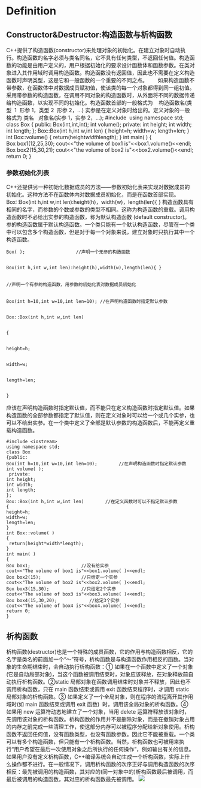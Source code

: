 ﻿# Definition

## Constructor&Destructor:构造函数与析构函数

C++提供了构造函数(constructor)来处理对象的初始化。在建立对象时自动执行。构造函数的名字必须与类名同名，它不具有任何类型，不返回任何值。构造函数的功能是由用户定义的，用户根据初始化的要求设计函数体和函数参数。在类对象进入其作用域时调用构造函数。构造函数没有返回值，因此也不需要在定义构造函数时声明类型，这是它和一般函数的一个重要的不同之点。
      如果构造函数不带参数，在函数体中对数据成员赋初值，使该类的每一个对象都得到同一组初值。采用带参数的构造函数，在调用不同对象的构造函数时，从外面将不同的数据传递给构造函数，以实现不同的初始化。构造函数首部的一般格式为    构造函数名(类型  1  形参 1，类型 2  形参 2，…)
实参是在定义对象时给出的。定义对象的一般格式为
类名   对象名(实参 1，实参 2，…);
#include <iostream>
using namespace std;
class Box
{
public:
Box(int,int,int);
int volume();
private:
int height;
int width;
int length;
};
Box::Box(int h,int w,int len)
{
height=h;
width=w;
length=len;
}
int Box::volume()
{
return(height*width*length);
}
int main( )
{
Box box1(12,25,30);
cout<<"the volume of box1 is"<<box1.volume()<<endl;
Box box2(15,30,21);
cout<<"the volume of box2 is"<<box2.volume()<<endl;
return 0;
}

### 参数初始化列表

C++还提供另一种初始化数据成员的方法——参数初始化表来实现对数据成员的初始化。这种方法不在函数体内对数据成员初始化，而是在函数首部实现。
Box∷Box(int h,int w,int len):height(h)，width(w)，length(len){ }
构造函数具有相同的名字，而参数的个数或参数的类型不相同。这称为构造函数的重载。调用构造函数时不必给出实参的构造函数，称为默认构造函数
(default constructor)。参的构造函数属于默认构造函数。一个类只能有一个默认构造函数，尽管在一个类中可以包含多个构造函数，但是对于每一个对象来说，建立对象时只执行其中一个构造函数。

```
Box( );                   //声明一个无参的构造函数


Box(int h,int w,int len):height(h),width(w),length(len){ }


//声明一个有参的构造函数，用参数的初始化表对数据成员初始化


Box(int h=10,int w=10,int len=10); //在声明构造函数时指定默认参数


Box::Box(int h,int w,int len)


{


height=h;


width=w;


length=len;


}
```

应该在声明构造函数时指定默认值，而不能只在定义构造函数时指定默认值。如果构造函数的全部参数都指定了默认值，则在定义对象时可以给一个或几个实参，也可以不给出实参。在一个类中定义了全部是默认参数的构造函数后，不能再定义重载构造函数。

```
#include <iostream>
using namespace std;
class Box
{public:
Box(int h=10,int w=10,int len=10);        //在声明构造函数时指定默认参数
int volume( );
 private:
int height;
int width;
int length;
};
Box::Box(int h,int w,int len)        //在定义函数时可以不指定默认参数
{
height=h;
width=w;
length=len;
}
int Box::volume( )
{
 return(height*width*length);
}
int main( )
{
Box box1;                   //没有给实参
cout<<"The volume of box1 is"<<box1.volume( )<<endl;
Box box2(15);               //只给定一个实参
cout<<"The volume of box2 is"<<box2.volume( )<<endl;
Box box3(15,30);            //只给定2个实参
cout<<"The volume of box3 is"<<box3.volume( )<<endl;
Box box4(15,30,20);            //给定3个实参
cout<<"The volume of box4 is"<<box4.volume( )<<endl;
return 0;
}
```

## 析构函数

析构函数(destructor)也是一个特殊的成员函数，它的作用与构造函数相反，它的名字是类名的前面加一个“～”符号，析构函数是与构造函数作用相反的函数。当对象的生命期结束时，会自动执行析构函数：① 如果在一个函数中定义了一个对象(它是自动局部对象)，当这个函数被调用结束时，对象应该释放，在对象释放前自动执行析构函数。②static 局部对象在函数调用结束时对象并不释放，因此也不调用析构函数，只在 main 函数结束或调用 exit 函数结束程序时，才调用 static 局部对象的析构函数。③ 如果定义了一个全局对象，则在程序的流程离开其作用域时(如 main 函数结束或调用 exit 函数)  时，调用该全局对象的析构函数。④ 如果用 new 运算符动态地建立了一个对象，当用 delete 运算符释放该对象时，先调用该对象的析构函数。析构函数的作用并不是删除对象，而是在撤销对象占用的内存之前完成一些清理工作，使这部分内存可以被程序分配给新对象使用。析构函数不返回任何值，没有函数类型，也没有函数参数。因此它不能被重载。一个类可以有多个构造函数，但只能有一个析构函数。当然，析构函数也可被用来执行“用户希望在最后一次使用对象之后所执行的任何操作”，例如输出有关的信息。如果用户没有定义析构函数，C++编译系统会自动生成一个析构函数，实际上什么操作都不进行。在一般情况下，调用析构函数的次序正好与调用构造函数的次序相反：最先被调用的构造函数，其对应的(同一对象中的)析构函数最后被调用，而最后被调用的构造函数，其对应的析构函数最先被调用。
![](http://img115.ph.126.net/mZ3NodKZGKUq6h5f0bjsmw==/684828618338727175.jpg)
